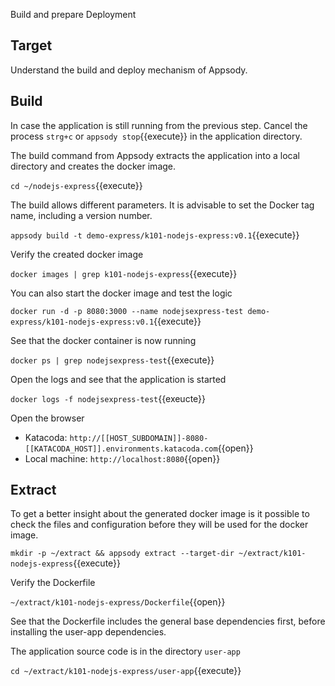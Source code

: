 Build and prepare Deployment

## Target

Understand the build and deploy mechanism of Appsody.


## Build

In case the application is still running from the previous step. Cancel the process ``strg+c`` or ``appsody stop``{{execute}} in the application directory.

The build command from Appsody extracts the application into a local directory and creates the docker image. 

`cd ~/nodejs-express`{{execute}}

The build allows different parameters. It is advisable to set the Docker tag name, including a version number.

`appsody build -t demo-express/k101-nodejs-express:v0.1`{{execute}}

Verify the created docker image

`docker images | grep k101-nodejs-express`{{execute}}

You can also start the docker image and test the logic

`docker run -d -p 8080:3000 --name nodejsexpress-test demo-express/k101-nodejs-express:v0.1`{{execute}}

See that the docker container is now running

`docker ps | grep nodejsexpress-test`{{execute}}

Open the logs and see that the application is started

`docker logs -f nodejsexpress-test`{{exeucte}}

Open the browser
* Katacoda: ``http://[[HOST_SUBDOMAIN]]-8080-[[KATACODA_HOST]].environments.katacoda.com``{{open}}
* Local machine: `http://localhost:8080`{{open}}


## Extract

To get a better insight about the generated docker image is it possible to check the files and configuration before they will be used for the docker image.

`mkdir -p ~/extract && appsody extract --target-dir ~/extract/k101-nodejs-express`{{execute}}

Verify the Dockerfile

`~/extract/k101-nodejs-express/Dockerfile`{{open}}

See that the Dockerfile includes the general base dependencies first, before installing the user-app dependencies.

The application source code is in the directory ``user-app``

`cd ~/extract/k101-nodejs-express/user-app`{{execute}}
